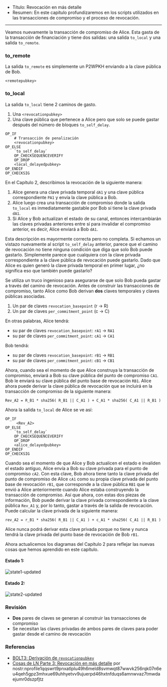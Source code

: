- Título: Revocación en más detalle  
- Resumen: En este capítulo profundizaremos en los scripts utilizados en las transacciones de compromiso y el proceso de revocación.  

---  

Veamos nuevamente la transacción de compromiso de Alice. Esta gasta de la transacción de financiación y tiene dos salidas: una salida `to_local` y una salida `to_remote`.  

### to_remote  

La salida `to_remote` es simplemente un P2WPKH enviando a la clave pública de Bob.  

```
<remotepubkey>
```  

### to_local  

La salida `to_local` tiene 2 caminos de gasto.  

1. Una `<revocationpubkey>`  
2. Una clave pública que pertenece a Alice pero que solo se puede gastar después del número de bloques `to_self_delay`.  

```
OP_IF
    # Transacción de penalización
    <revocationpubkey>
OP_ELSE
    `to_self_delay`
    OP_CHECKSEQUENCEVERIFY
    OP_DROP
    <local_delayedpubkey>
OP_ENDIF
OP_CHECKSIG
```  

En el Capítulo 2, describimos la revocación de la siguiente manera:  

1. Alice genera una clave privada temporal `dA1` y una clave pública correspondiente `PA1` y envía la clave pública a Bob.  
2. Alice luego crea una transacción de compromiso donde la salida `to_local` es inmediatamente gastable por Bob si tiene la clave privada `dA1`.  
3. Si Alice y Bob actualizan el estado de su canal, entonces intercambiarán las claves privadas anteriores entre sí para invalidar el compromiso anterior, es decir, Alice enviará a Bob `dA1`.  

Esta descripción es mayormente correcta pero no completa. Si echamos un vistazo nuevamente al script `to_self_delay` anterior, parece que el camino de revocación no tiene ninguna condición que diga que solo Bob puede gastarlo. Simplemente parece que cualquiera con la clave privada correspondiente a la clave pública de revocación puede gastarlo. Dado que Alice es quien generó la clave privada temporal en primer lugar, ¿no significa eso que también puede gastarlo?  

Se utiliza un truco ingenioso para asegurarse de que solo Bob pueda gastar a través del camino de revocación. Antes de construir las transacciones de compromiso, tanto Alice como Bob derivan **dos** claves temporales y claves públicas asociadas.  
1. Un par de claves `revocation_basepoint` (r -> R)  
2. Un par de claves `per_commitment_point` (c -> C)  

En otras palabras, Alice tendrá:  
- su par de claves `revocation_basepoint`: `rA1` -> `RA1`  
- su par de claves `per_commitment_point`: `cA1` -> `CA1`  

Bob tendrá:  
- su par de claves `revocation_basepoint`: `rB1` -> `RB1`  
- su par de claves `per_commitment_point`: `cB1` -> `CB1`  

Ahora, cuando sea el momento de que Alice construya la transacción de compromiso, enviará a Bob su clave pública del punto de compromiso `CA1`. Bob le enviará su clave pública del punto base de revocación `RB1`. Alice ahora puede derivar la clave pública de revocación que se incluirá en la transacción de compromiso de la siguiente manera:  

```
Rev_A2 = R_B1 * sha256( R_B1 || C_A1 ) + C_A1 * sha256( C_A1 || R_B1 )
```  

Ahora la salida `to_local` de Alice se ve así:  

```
OP_IF
     <Rev_A2>
OP_ELSE
    `to_self_delay`
    OP_CHECKSEQUENCEVERIFY
    OP_DROP
    <alice_delayedpubkey>
OP_ENDIF
OP_CHECKSIG
```  

Cuando sea el momento de que Alice y Bob actualicen el estado e invaliden el estado antiguo, Alice envía a Bob su clave privada para el punto de compromiso `cA2`. Con esta clave, Bob ahora tiene tanto la clave privada del punto de compromiso de Alice `cA1` como su propia clave privada del punto base de revocación `rB1`, que corresponde a la clave pública `RB1` que le envió a Alice anteriormente cuando Alice estaba construyendo la transacción de compromiso. Así que ahora, con estas dos piezas de información, Bob puede derivar la clave privada correspondiente a la clave pública `Rev_A1` y, por lo tanto, gastar a través de la salida de revocación. Puede calcular la clave privada de la siguiente manera:  

```
rev_A2 = r_B1 * sha256( R_B1 || C_A1 ) + c_A1 * sha256( C_A1 || R_B1 )
```  

Alice nunca podrá derivar esta clave privada porque no tiene y nunca tendrá la clave privada del punto base de revocación de Bob `rB1`.  

Ahora actualicemos los diagramas del Capítulo 2 para reflejar las nuevas cosas que hemos aprendido en este capítulo.  

#### Estado 1:  

![state1-updated](https://cdn.satellite.earth/9c58502b97a323b2687fced83807bacf1d9f0511188657bd4a7ee710f1ca1234.png)  

#### Estado 2:  

![state2-updated](https://cdn.satellite.earth/7c7f1fd80a40ae6a56af65b1e1226c9add0933f2276f13fe01a1f88bc6f2a9fe.png)  

### Revisión  

- **Dos** pares de claves se generan al construir las transacciones de compromiso  
- Se necesitan las claves privadas de ambos pares de claves para poder gastar desde el camino de revocación  

### Referencias  

- [BOLT3: Derivación de `revocationpubkey`](https://github.com/lightning/bolts/blob/master/03-transactions.md#revocationpubkey-derivation)  
- [Cosas de LN Parte 3: Revocación en más detalle](https://ellemouton.com/posts/revocation/) por nostr:nprofile1qqswrt9pnxatlplu49h6meld8svmwqt87wwvk256rqk07n6eu4qeh5gpz3mhxue69uhhyetvv9ujuerpd46hxtnfduqs6amnwvaz7tmwdaejumr0dszpfjtz
